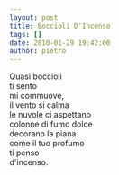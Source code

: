 ```yaml
---
layout: post
title: Boccioli D'Incenso
tags: []
date: 2010-01-29 19:42:00
author: pietro
---
```

Quasi boccioli<br/>ti sento<br/>mi commuove,<br/>il vento si calma<br/>le nuvole ci aspettano<br/>colonne di fumo dolce<br/>decorano la piana<br/>come il tuo profumo<br/>ti penso<br/>d'incenso.
